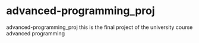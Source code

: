 # advanced-programming_proj
advanced-programming_proj
this is the final project of the university course advanced programming
